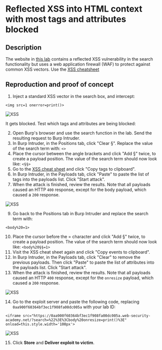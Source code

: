 # Reflected XSS into HTML context with most tags and attributes blocked

## Description

The website in [this lab](https://portswigger.net/web-security/cross-site-scripting/contexts/lab-html-context-with-most-tags-and-attributes-blocked) contains a reflected XSS vulnerability in the search functionality but uses a web application firewall (WAF) to protect against common XSS vectors. Use the [XSS cheatsheet](https://portswigger.net/web-security/cross-site-scripting/cheat-sheet)

## Reproduction and proof of concept

1. Inject a standard XSS vector in the search box, and intercept:

```text
<img src=1 onerror=print()>
```

![XSS](/_static/images/xss4.png)

It gets blocked. Test which tags and attributes are being blocked:

2. Open Burp's browser and use the search function in the lab. Send the resulting request to Burp Intruder.
3. In Burp Intruder, in the Positions tab, click "Clear §". Replace the value of the search term with: `<>`
4. Place the cursor between the angle brackets and click "Add §" twice, to create a payload position. The value of the search term should now look like: `<§§>`
6. Go to the [XSS cheat sheet](https://portswigger.net/web-security/cross-site-scripting/cheat-sheet) and click "Copy tags to clipboard".
7. In Burp Intruder, in the Payloads tab, click "Paste" to paste the list of tags into the payloads list. Click "Start attack".
8. When the attack is finished, review the results. Note that all payloads caused an HTTP `400` response, except for the body payload, which caused a `200` response.

![XSS](/_static/images/xss5.png)

9. Go back to the Positions tab in Burp Intruder and replace the search term with:

```text
<body%20=1>
```

10. Place the cursor before the = character and click "Add §" twice, to create a payload position. The value of the search term should now look like: `<body%20§§=1>`
11. Visit the XSS cheat sheet again and click "Copy events to clipboard". 
12. In Burp Intruder, in the Payloads tab, click "Clear" to remove the previous payloads. Then click "Paste" to paste the list of attributes into the payloads list. Click "Start attack". 
13. When the attack is finished, review the results. Note that all payloads caused an HTTP `400` response, except for the `onresize` payload, which caused a `200` response. 

![XSS](/_static/images/xss6.png)

14. Go to the exploit server and paste the following code, replacing `0aa900f60364bf3ec1f908fa00dc005a` with your lab ID:
 
```text
<iframe src="https://0aa900f60364bf3ec1f908fa00dc005a.web-security-academy.net/?search=%22%3E%3Cbody%20onresize=print()%3E" onload=this.style.width='100px'>
```

![XSS](/_static/images/xss7.png)

15. Click **Store** and **Deliver exploit to victim**.
